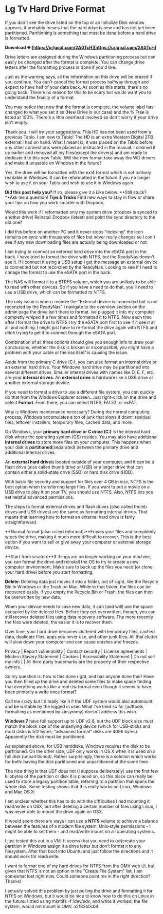 # Lg Tv Hard Drive Format
  
If you don't see the drive listed on the top or an Initialize Disk window appears, it probably means that the hard drive is new and has not yet been partitioned. Partitioning is something that must be done before a hard drive is formatted.
 
**Download ✵ [https://urlgoal.com/2A0TcH](https://urlgoal.com/2A0TcH)**


 
Drive letters are assigned during the Windows partitioning process but can easily be changed after the format is complete. You can change drive letters after the formatting process is done if you'd like.
 
Just as the warning says, all the information on this drive will be erased if you continue. You can't cancel the format process halfway through and expect to have half of your data back. As soon as this starts, there's no going back. There's no reason for this to be scary but we do want you to understand the finality of a format.
 
You may notice that now that the format is complete, the volume label has changed to what you set it as (New Drive in our case) and the % Free is listed at 100%. There's a little overhead involved so don't worry if your drive isn't empty.

Thank you. I will try your suggestions. This HD has not been used from a previous Tablo. I am new to Tablo! The HD is an extra Western Digital 2TB external I had on hand. What I meant is, it was placed on the Tablo before any other connections were placed as instructed in the manual. I cleaned it up earlier and removed all my files(except the drivers) and am ready to dedicate it to this new Tablo. Will the new format take away the WD drivers and make it unusable on Windows in the future?
 
Yes, the drive will be formatted with the ext4 format which is not natively readable in Windows. It can be reformatted in the future if you no longer wish to use it on your Tablo and wish to use it in Windows again.
 
**Did this post help you?** If so, please give it a Like below.
**Still stuck?**Ask me a question!
**Tips & Tricks** Find new ways to stay in flow or share your tips on how you work smarter with Dropbox.
 
Would this work if I reformatted only my system drive (dropbox is synced to another drive) Reinstall Dropbox (latest) and point the sync directory to the old one?

I did this before on another PC and it never stops "indexing" the icon remains on sync with thousands of files but never really changes so I can't see if any new downloading files are actually being downloaded or not.
 
I am trying to connect an external hard drive into the eSATA port in the back. I have tried to format the drive with NTFS, but the ReadyNas doesn't see it. If I connect it using a USB setup i get the message an external device is connected but not reconzied by the ReadyNas. Looking to see if I need to chnage the format to use the eSATA port in the back.
 
The NAS will format it to a BTRFS volume, which you are unlikely to be able to read with other devices. So if you have a need to do that, you'll need to use a USB drive, which can be formatted to NTFS.
 
The only issue is when i recieve the "External device is connected but is not reconzied by the ReadyNas" I navigate to the overview section on the admin page the drive isn't there to format. Ive plugged it into my computer completly whiped it a few times and formatted it to NTFS. Now each time after I format the drive to NTFS I try the eSATA port first to see if it see it at all and nothing. I might just have to re-format the drive again with NTFS and ditch trying to get it to connect through the eSATA port.
 
Combination of all three options should give you enough info to draw your conclusions, whether the disk is broken or incompatibel, you might have a problem with your cable or the nas itself is causing the issue.
 
Aside from the primary C drive (C:), you can also format an internal drive or an external hard drive. Your Windows hard drive may be partitioned into several different drives. Smaller internal drives with names like D, E, F, etc. are your **internal drives**. An **external drive** is hardware like a USB drive or another external storage device.
 
If you need to format a drive to use a different file system, you can quickly do that from the Windows Explorer screen. Just right-click on the drive and select **Format**. From there, you can select NTFS, FAT32, or exFAT.
 
Why is Windows maintenance necessary? During the normal computing process, Windows accumulates a ton of junk that slows it down: residual files, leftover installers, temporary files, cached data, and more.
 
On Windows, your **primary hard drive or C drive (C:)** is the internal hard disk where the operating system (OS) resides. You may also have additional **internal drives** to store more files on your computer. This happens when your disk is **partitioned**(separated) between the primary drive and additional internal drives.
 
An **external hard drive**is located outside of your computer, and it can be a flash drive (also called thumb drive or USB) or a larger drive that can contain either a solid-state drive (SSD) or hard disk drive (HDD).
 
With basic file security and support for files over 4 GB in size, NTFS is the best option when transferring large files. If you want to put a movie on a USB drive to play it on your TV, you should use NTFS. Also, NTFS lets you set helpful advanced permissions.
 
The steps to format external drives and flash drives (also called thumb drives and USB drives) are the same as formatting internal drives. That means that learning how to format an external hard drive is fairly straightforward.
 
**Normal format (also called reformat):**Erases your files and completely wipes the drive, making it much more difficult to recover. This is the best option if you want to sell or give away your computer or external storage device.
 
**Start from scratch:**If things are no longer working on your machine, you can format the drive and reinstall the OS to try to create a new computer environment. Make sure to back up the files you need (or clone your hard drive) before you start formatting.
 
**Delete:** Deleting data just moves it into a folder, out of sight, like the Recycle Bin in Windows or the Trash on Mac. While in that folder, the files can be recovered easily. If you empty the Recycle Bin or Trash, the files can then be overwritten by new data.
 
When your device needs to save new data, it can (and will) use the space occupied by the deleted files. Before they get overwritten, though, you can still recover deleted files using data recovery software. The more recently the files were deleted, the easier it is to recover them.
 
Over time, your hard drive becomes cluttered with temporary files, cached data, duplicate files, apps you never use, and other junk files. All that clutter will slow down your computer and can cause crashes and freezes.
 
Privacy | Report vulnerability | Contact security | License agreements | Modern Slavery Statement | Cookies | Accessibility Statement | Do not sell my info | | All third party trademarks are the property of their respective owners.
 
So my question is: how is this done right, and has anyone done this? Have you then filled up the drive and deleted some files to make space finding that everything works like a real r/w format even though it seems to have been primarily a write once format?
 
Call me crazy but I'd really like it if the UDF system would also automount and be writable by the logged in user. What I've tried so far (udftools formatting as mentioned by kicsyromy) doesn't address this wish.
 
**Windows 7** have full support up to UDF v2.6, but the UDF block size must match the block size of the underlying device (which for USB-sticks and most disks is 512 bytes; "advanced format" disks are 4096 bytes). Apparently the disk must be partitioned.
 
As explained above, for USB harddisks, Windows requires the disk to be partitioned. On the other side, UDF only works in OS X when it is used on a full disk (unpartitioned). Rather surprisingly, there is a solution which works for both: having the disk partitioned and unpartitioned at the same time.
 
The nice thing is that UDF does not (I suppose deliberately) use the first few kilobytes of the partition or disk it is placed on, so this place can really be used to store a legacy partition table, referring to a partition that spans the whole disk. Some testing shows that this really works on Linux, Windows and Mac OS X:
 
I am unclear whether this has to do with the difficulties I had mounting it read/write on OSX, but after deleting a certain number of files using Linux, I was never able to mount the drive again on OSX.
 
It would seem there are ways I can use a **NTFS** volume to achieve a balance between the features of a modern file system, Unix-style permissions - I might be able to set them - and read/write mount on all operating systems.
 
I just tested this out in a VM. It seems that you need to (re)create your partition in Windows assign it a drive letter but don't format it to any filesystem. After that boot into Ubuntu and just follow the directions and it should work for read/write.
 
I want to format one of my hard drives for NTFS from the OMV web UI, but given that NTFS is not an option in the "Create File System" list, I am somewhat lost right now. Could someone point me in the right direction? Thanks!
 
I actually solved this problem by just pulling the drive and formatting it for NTFS on Windows, but it would be nice to know how to do this on Linux in the future. I tried using mkntifs -f /dev/sdx, and while it worked, the file system, would not mount in OMV.
 a2f82b0cb4
 
